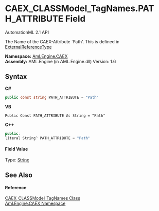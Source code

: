 # CAEX_CLASSModel_TagNames.PATH_ATTRIBUTE Field
AutomationML 2.1 API 

The Name of the CAEX-Attribute 'Path'. This is defined in <a href="T_Aml_Engine_CAEX_ExternalReferenceType">ExternalReferenceType</a>

**Namespace:**&nbsp;<a href="N_Aml_Engine_CAEX">Aml.Engine.CAEX</a><br />**Assembly:**&nbsp;AML.Engine (in AML.Engine.dll) Version: 1.6

## Syntax

**C#**<br />
``` C#
public const string PATH_ATTRIBUTE = "Path"
```

**VB**<br />
``` VB
Public Const PATH_ATTRIBUTE As String = "Path"
```

**C++**<br />
``` C++
public:
literal String^ PATH_ATTRIBUTE = "Path"
```


#### Field Value
Type: <a href="https://docs.microsoft.com/dotnet/api/system.string" target="_parent" rel="noopener noreferrer">String</a>

## See Also


#### Reference
<a href="T_Aml_Engine_CAEX_CAEX_CLASSModel_TagNames">CAEX_CLASSModel_TagNames Class</a><br /><a href="N_Aml_Engine_CAEX">Aml.Engine.CAEX Namespace</a><br />